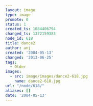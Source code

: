 ```yaml
---
layout: image
type: image
promote: 0
status: 1
created_ts: 1084406794
changed_ts: 1372159383
node_id: 618
title: dance2
author: anj
created: '2004-05-13'
changed: '2013-06-25'
tags:
  - Older
images:
  - src: image/images/dance2-618.jpg
    name: dance2-618.jpg
url: "/node/618/"
aliases: []
date: '2004-05-13'
---
```


